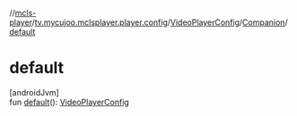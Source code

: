 //[mcls-player](../../../../index.md)/[tv.mycujoo.mclsplayer.player.config](../../index.md)/[VideoPlayerConfig](../index.md)/[Companion](index.md)/[default](default.md)

# default

[androidJvm]\
fun [default](default.md)(): [VideoPlayerConfig](../index.md)
